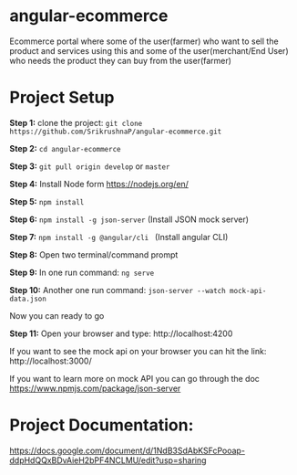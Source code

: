 # angular-ecommerce
Ecommerce portal where some of the user(farmer) who want to sell the product and services using this and some of the user(merchant/End User) who needs the product they can buy from the user(farmer)

# Project Setup
**Step 1:** clone the project: ``` git clone https://github.com/SrikrushnaP/angular-ecommerce.git ```

**Step 2:** ``` cd angular-ecommerce ```

 **Step 3:** ``` git pull origin develop ``` or ``` master ``` 

**Step 4:** Install Node form  https://nodejs.org/en/

**Step 5:** ``` npm install ```

**Step 6:** ``` npm install -g json-server ``` (Install JSON mock server)

**Step 7:** ```npm install -g @angular/cli ``` (Install angular CLI)

**Step 8:** Open two terminal/command prompt  

**Step 9:** In one run command:   ``` ng serve ```

**Step 10:** Another one run command:  ``` json-server --watch mock-api-data.json ```


Now you can ready to go 

**Step 11:** Open your browser and type: http://localhost:4200

If you want to see the mock api on your browser you can hit the link: http://localhost:3000/

If you want to learn more on mock API you can go through the doc https://www.npmjs.com/package/json-server

# Project Documentation: 
https://docs.google.com/document/d/1NdB3SdAbKSFcPooap-ddpHdQQxBDvAieH2bPF4NCLMU/edit?usp=sharing
